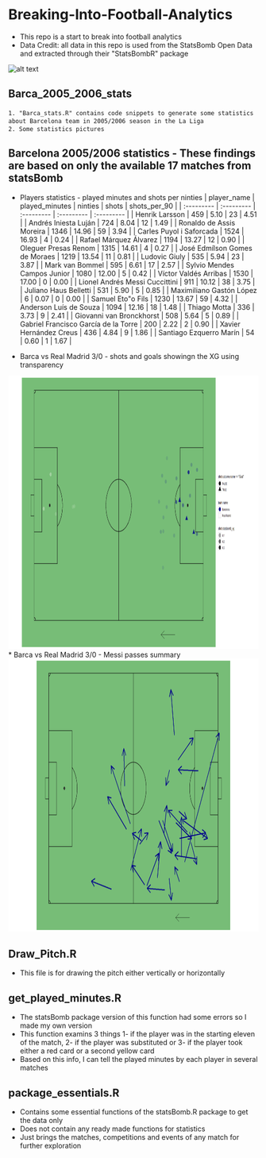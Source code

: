 # Breaking-Into-Football-Analytics
* This repo is a start to break into football analytics
* Data Credit: all data in this repo is used from the StatsBomb Open Data and extracted through their "StatsBombR" package

![alt text](https://i1.wp.com/statsbomb.com/wp-content/uploads/2020/06/Screenshot-2020-06-25-at-15.49.54.png?resize=300%2C147&ssl=1 "StatsBomb logo")


## Barca_2005_2006_stats
	1. "Barca_stats.R" contains code snippets to generate some statistics about Barcelona team in 2005/2006 season in the La Liga
	2. Some statistics pictures

## Barcelona 2005/2006 statistics - These findings are based on only the available 17 matches from statsBomb
* Players statistics - played minutes and shots per ninties
| player_name							| played_minutes		| ninties		| shots			| shots_per_90 |
| :---------							| :---------		    | :---------	| :---------	| :---------   |
| Henrik Larsson						| 459					| 5.10			| 23			| 4.51 		   |
| Andrés Iniesta Luján					| 724					| 8.04			| 12			| 1.49 		   |
| Ronaldo de Assis Moreira				| 1346					| 14.96			| 59			| 3.94 		   |
| Carles Puyol i Saforcada				| 1524					| 16.93			| 4				| 0.24 		   |
| Rafael Márquez Álvarez				| 1194					| 13.27			| 12			| 0.90 		   |
| Oleguer Presas Renom					| 1315					| 14.61			| 4				| 0.27 		   |
| José Edmílson Gomes de Moraes			| 1219					| 13.54			| 11			| 0.81 		   |
| Ludovic Giuly							| 535					| 5.94			| 23			| 3.87 		   |
| Mark van Bommel						| 595					| 6.61			| 17			| 2.57 		   |
| Sylvio Mendes Campos Junior			| 1080					| 12.00			| 5				| 0.42 		   |
| Víctor Valdés Arribas					| 1530					| 17.00			| 0				| 0.00 		   |
| Lionel Andrés Messi Cuccittini		| 911					| 10.12			| 38			| 3.75 		   |
| Juliano Haus Belletti					| 531					| 5.90			| 5				| 0.85 		   |
| Maximiliano Gastón López				| 6						| 0.07			| 0				| 0.00 		   |
| Samuel Eto"o Fils						| 1230					| 13.67			| 59			| 4.32 		   |
| Anderson Luís de Souza				| 1094					| 12.16			| 18			| 1.48 		   |
| Thiago Motta							| 336					| 3.73			| 9				| 2.41 		   |
| Giovanni van Bronckhorst				| 508					| 5.64			| 5				| 0.89 		   |
| Gabriel Francisco García de la Torre	| 200					| 2.22			| 2				| 0.90 		   |
| Xavier Hernández Creus				| 436					| 4.84			| 9				| 1.86 		   |
| Santiago Ezquerro Marín				| 54					| 0.60			| 1				| 1.67 		   |

* Barca vs Real Madrid 3/0 - shots and goals showingn the XG using transparency 
<img src="https://github.com/ahmed1salama/Breaking-Into-Football-Analytics/blob/main/Barca_2005_2006_stats/Barca_vs_Madrid_2005_2006_3_0_shots.png" alt="Shots and Goals" width="1500" height = "550"/>
* Barca vs Real Madrid 3/0 - Messi passes summary
<img src="https://github.com/ahmed1salama/Breaking-Into-Football-Analytics/blob/main/Barca_2005_2006_stats/Messi_passes.png" alt="Messi Passes" width="1500" height = "550"/>


## Draw_Pitch.R
* This file is for drawing the pitch either vertically or horizontally 


## get_played_minutes.R
* The statsBomb package version of this function had some errors so I made my own version 
* This function examins 3 things 1- if the player was in the starting eleven of the match, 2- if the player was substituted or 3- if the player took either a red card or a second yellow card
* Based on this info, I can tell the played minutes by each player in several matches 


## package_essentials.R
* Contains some essential functions of the statsBomb.R package to get the data only 
* Does not contain any ready made functions for statistics 
* Just brings the matches, competitions and events of any match for further exploration 



